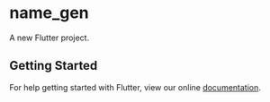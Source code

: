 # name_gen

A new Flutter project.

## Getting Started

For help getting started with Flutter, view our online
[documentation](https://flutter.io/).
